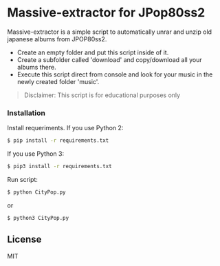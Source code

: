 # Massive-extractor for JPop80ss2

Massive-extractor is a simple script to automatically unrar and unzip old japanese albums from JPOP80ss2. 

  - Create an empty folder and put this script inside of it.
  - Create a subfolder called 'download' and copy/download all your albums there. 
  - Execute this script direct from console and look for your music in the newly created folder 'music'. 
  

> Disclaimer: This script is for educational purposes only



### Installation

Install requeriments. If you use Python 2:


```sh
$ pip install -r requirements.txt
```

If you use Python 3:
```sh
$ pip3 install -r requirements.txt
```

Run script:
```sh
$ python CityPop.py
```
or
```sh
$ python3 CityPop.py
```

License
----

MIT


